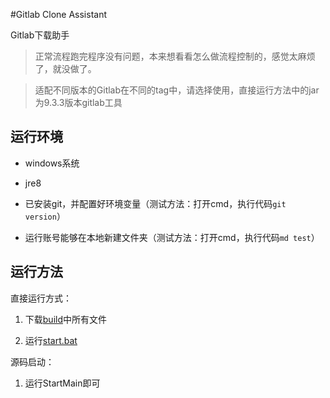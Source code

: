 #Gitlab Clone Assistant

Gitlab下载助手

> 正常流程跑完程序没有问题，本来想看看怎么做流程控制的，感觉太麻烦了，就没做了。


> 适配不同版本的Gitlab在不同的tag中，请选择使用，直接运行方法中的jar为9.3.3版本gitlab工具


## 运行环境

* windows系统

* jre8

* 已安装git，并配置好环境变量（测试方法：打开cmd，执行代码```git version```）

* 运行账号能够在本地新建文件夹（测试方法：打开cmd，执行代码```md test```）


## 运行方法

直接运行方式：

1. 下载[build](./build)中所有文件

2. 运行[start.bat](./build/start.bat)


源码启动：

1. 运行StartMain即可
